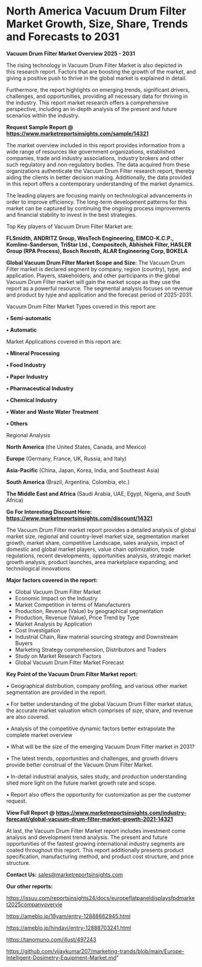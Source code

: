  # North America Vacuum Drum Filter Market Growth, Size, Share, Trends and Forecasts to 2031

<Strong> Vacuum Drum Filter Market Overview 2025 - 2031</strong>

The rising technology in Vacuum Drum Filter Market is also depicted in this research report. Factors that are boosting the growth of the market, and giving a positive push to thrive in the global market is explained in detail.

Furthermore, the report highlights on emerging trends, significant drivers, challenges, and opportunities, providing all necessary data for thriving in the industry. This report market research offers a comprehensive perspective, including an in-depth analysis of the present and future scenarios within the industry.

<strong>Request Sample Report @ <a href=https://www.marketreportsinsights.com/sample/14321>https://www.marketreportsinsights.com/sample/14321</a></strong>

The market overview included in this report provides information from a wide range of resources like government organizations, established companies, trade and industry associations, industry brokers and other such regulatory and non-regulatory bodies. The data acquired from these organizations authenticate the Vacuum Drum Filter research report, thereby aiding the clients in better decision making. Additionally, the data provided in this report offers a contemporary understanding of the market dynamics.

The leading players are focusing mainly on technological advancements in order to improve efficiency. The long-term development patterns for this market can be captured by continuing the ongoing process improvements and financial stability to invest in the best strategies.

Top Key players of Vacuum Drum Filter Market are:

<strong>FLSmidth, ANDRITZ Group, WesTech Engineering, EIMCO-K.C.P., Komline-Sanderson, TriStar Ltd., Compositech, Abhishek Filter, HASLER Group (RPA Process), Bosch Rexroth, ALAR Engineering Corp, BOKELA</strong>

<strong><b>Global Vacuum Drum Filter Market Scope and Size:</b></strong>
The Vacuum Drum Filter market is declared segment by company, region (country), type, and application. Players, stakeholders, and other participants in the global Vacuum Drum Filter market will gain the market scope as they use the report as a powerful resource. The segmental analysis focuses on revenue and product by type and application and the forecast period of 2025-2031.

Vacuum Drum Filter Market Types covered in this report are:

<strong>• Semi-automatic

• Automatic</strong>

Market Applications covered in this report are:

<strong>• Mineral Processing

• Food Industry

• Paper Industry

• Pharmaceutical Industry

• Chemical Industry

• Water and Waste Water Treatment

• Others</strong> 

Regional Analysis

<strong>North America</strong> (the United States, Canada, and Mexico)

<strong>Europe</strong> (Germany, France, UK, Russia, and Italy)

<strong>Asia-Pacific</strong> (China, Japan, Korea, India, and Southeast Asia)

<strong>South America</strong> (Brazil, Argentina, Colombia, etc.)

<strong>The Middle East and Africa</strong> (Saudi Arabia, UAE, Egypt, Nigeria, and South Africa)

<strong>Go For Interesting Discount Here: <a href=https://www.marketreportsinsights.com/discount/14321>https://www.marketreportsinsights.com/discount/14321</a></strong>

The Vacuum Drum Filter market report provides a detailed analysis of global market size, regional and country-level market size, segmentation market growth, market share, competitive Landscape, sales analysis, impact of domestic and global market players, value chain optimization, trade regulations, recent developments, opportunities analysis, strategic market growth analysis, product launches, area marketplace expanding, and technological innovations.

<strong><b>Major factors covered in the report:</b></strong>
<ul>
  <li>Global Vacuum Drum Filter Market </li>
  <li>Economic Impact on the Industry</li>
  <li>Market Competition in terms of Manufacturers</li>
  <li>Production, Revenue (Value) by geographical segmentation</li>
  <li>Production, Revenue (Value), Price Trend by Type</li>
  <li>Market Analysis by Application</li>
  <li>Cost Investigation</li>
  <li>Industrial Chain, Raw material sourcing strategy and Downstream Buyers</li>
  <li>Marketing Strategy comprehension, Distributors and Traders</li>
  <li>Study on Market Research Factors</li>
  <li>Global Vacuum Drum Filter Market Forecast</li>
</ul>

<strong><b>Key Point of the Vacuum Drum Filter Market report:</b></strong>

• Geographical distribution, company profiling, and various other market segmentation are provided in the report.

• For better understanding of the global Vacuum Drum Filter market status, the accurate market valuation which comprises of size, share, and revenue are also covered.

• Analysis of the competitive dynamic factors better extrapolate the complete market overview

• What will be the size of the emerging Vacuum Drum Filter market in 2031?

• The latest trends, opportunities and challenges, and growth drivers provide better construal of the Vacuum Drum Filter Market.

• In-detail industrial analysis, sales study, and production understanding shed more light on the future market growth rate and scope.

• Report also offers the opportunity for customization as per the customer request.

<strong><b>View Full Report @ <a href=https://www.marketreportsinsights.com/industry-forecast/global-vacuum-drum-filter-market-growth-2021-14321>https://www.marketreportsinsights.com/industry-forecast/global-vacuum-drum-filter-market-growth-2021-14321</a></b></strong>


At last, the Vacuum Drum Filter Market report includes investment come analysis and development trend analysis. The present and future opportunities of the fastest growing international industry segments are coated throughout this report. This report additionally presents product specification, manufacturing method, and product cost structure, and price structure.

<strong>Contact Us:</strong>
sales@marketreportsinsights.com

<strong>Our other reports:</strong>

<a href=https://issuu.com/reportsinsights24/docs/europeflatpaneldisplaysfpdmarket2025companyovervie>https://issuu.com/reportsinsights24/docs/europeflatpaneldisplaysfpdmarket2025companyovervie</a>

<a href=https://ameblo.jp/18yam/entry-12888662945.html>https://ameblo.jp/18yam/entry-12888662945.html</a>

<a href=https://ameblo.jp/hindavi/entry-12888703241.html>https://ameblo.jp/hindavi/entry-12888703241.html</a>

<a href=https://tanomuno.com/illust/497243>https://tanomuno.com/illust/497243</a>

<a href=https://github.com/vijaykumar207/marketing-trands/blob/main/Europe-Intelligent-Dosimetry-Equipment-Market.md>https://github.com/vijaykumar207/marketing-trands/blob/main/Europe-Intelligent-Dosimetry-Equipment-Market.md</a>"
